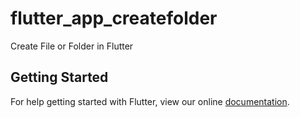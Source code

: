 # flutter_app_createfolder

Create File or Folder in Flutter

## Getting Started

For help getting started with Flutter, view our online
[documentation](https://flutter.io/).
